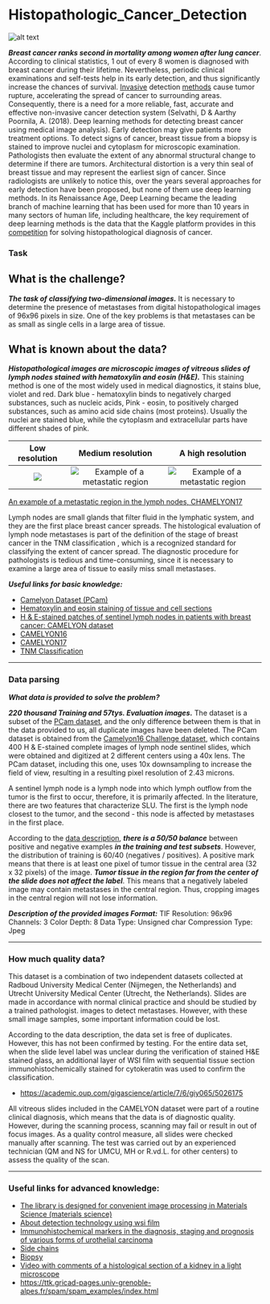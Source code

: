# Histopathologic_Cancer_Detection

![alt text](http://www.innovationandtech.ae/wp-content/uploads/2018/01/Cancer-Prognosis-Prediction-using-AI-810x324.jpg)

***Breast cancer ranks second in mortality among women after lung cancer***. According to clinical statistics, 1 out of every 8 women is diagnosed with breast cancer during their lifetime. Nevertheless, periodic clinical examinations and self-tests help in its early detection, and thus significantly increase the chances of survival. [Invasive](https://ru.wikipedia.org/wiki/%D0%98%D0%BD%D0%B2%D0%B0%D0%B7%D0%B8%D0%B2%D0%BD%D0%B0%D1%8F_%D0%BF%D1%80%D0%BE%D1%86%D0%B5%D0%B4%D1%83%D1%80%D0%B0) detection [methods](https://ru.wikipedia.org/wiki/%D0%98%D0%BD%D0%B2%D0%B0%D0%B7%D0%B8%D0%B2%D0%BD%D0%B0%D1%8F_%D0%BF%D1%80%D0%BE%D1%86%D0%B5%D0%B4%D1%83%D1%80%D0%B0) cause tumor rupture, accelerating the spread of cancer to surrounding areas. Consequently, there is a need for a more reliable, fast, accurate and effective non-invasive cancer detection system (Selvathi, D & Aarthy Poornila, A. (2018). Deep learning methods for detecting breast cancer using medical image analysis).
Early detection may give patients more treatment options. To detect signs of cancer, breast tissue from a biopsy is stained to improve nuclei and cytoplasm for microscopic examination. Pathologists then evaluate the extent of any abnormal structural change to determine if there are tumors.
Architectural distortion is a very thin seal of breast tissue and may represent the earliest sign of cancer. Since radiologists are unlikely to notice this, over the years several approaches for early detection have been proposed, but none of them use deep learning methods.
In its Renaissance Age, Deep Learning became the leading branch of machine learning that has been used for more than 10 years in many sectors of human life, including healthcare, the key requirement of deep learning methods is the data that the Kaggle platform provides in this [competition](https://www.kaggle.com/c/histopathologic-cancer-detection) for solving histopathological diagnosis of cancer.


### Task

## What is the challenge?

***The task of classifying two-dimensional images.*** It is necessary to determine the presence of metastases from digital histopathological images of 96x96 pixels in size. One of the key problems is that metastases can be as small as single cells in a large area of tissue.

## What is known about the data?

***Histopathological images are microscopic images of vitreous slides of lymph nodes stained with hematoxylin and eosin (H&E).*** This staining method is one of the most widely used in medical diagnostics, it stains blue, violet and red. Dark blue - hematoxylin binds to negatively charged substances, such as nucleic acids, Pink - eosin, to positively charged substances, such as amino acid side chains (most proteins). Usually the nuclei are stained blue, while the cytoplasm and extracellular parts have different shades of pink.

**Low resolution**             | **Medium resolution**            | **A high resolution** 
:-------------------------:|:-------------------------:|:-------------------------:
![](https://camelyon17.grand-challenge.org/site/CAMELYON17/serve/public_html/example_low_resolution.png) | ![Example of a metastatic region](https://camelyon17.grand-challenge.org/site/CAMELYON17/serve/public_html/example_mid_resolution.png) | ![Example of a metastatic region](https://camelyon17.grand-challenge.org/site/CAMELYON17/serve/public_html/example_high_resolution.png)


[An example of a metastatic region in the lymph nodes, CHAMELYON17](https://camelyon17.grand-challenge.org/Background/)

Lymph nodes are small glands that filter fluid in the lymphatic system, and they are the first place breast cancer spreads. The histological evaluation of lymph node metastases is part of the definition of the stage of breast cancer in the TNM classification , which is a recognized standard for classifying the extent of cancer spread. The diagnostic procedure for pathologists is tedious and time-consuming, since it is necessary to examine a large area of tissue to easily miss small metastases.

***Useful links for basic knowledge:***

+	[Camelyon Dataset (PCam)](https://github.com/basveeling/pcam)
+	[Hematoxylin and eosin staining of tissue and cell sections](https://www.ncbi.nlm.nih.gov/pubmed/21356829)
+	[H & E-stained patches of sentinel lymph nodes in patients with breast cancer: CAMELYON dataset](https://academic.oup.com/gigascience/article/7/6/giy065/5026175)
+	[CAMELYON16](https://camelyon16.grand-challenge.org/Background/)
+	[CAMELYON17](https://camelyon17.grand-challenge.org/Background/)
+	[TNM Classification](https://ru.wikipedia.org/wiki/TNM)
________________________________________
### Data parsing

***What data is provided to solve the problem?***

***220 thousand Training and 57tys. Evaluation images.*** The dataset is a subset of the [PCam dataset](https://github.com/basveeling/pcam), and the only difference between them is that in the data provided to us, all duplicate images have been deleted. The PCam dataset is obtained from the [Camelyon16 Challenge dataset](https://camelyon16.grand-challenge.org/Data/), which contains 400 H & E-stained complete images of lymph node sentinel slides, which were obtained and digitized at 2 different centers using a 40x lens. The PCam dataset, including this one, uses 10x downsampling to increase the field of view, resulting in a resulting pixel resolution of 2.43 microns.

A sentinel lymph node is a lymph node into which lymph outflow from the tumor is the first to occur, therefore, it is primarily affected. In the literature, there are two features that characterize SLU. The first is the lymph node closest to the tumor, and the second - this node is affected by metastases in the first place.

According to the [data description](https://www.kaggle.com/c/histopathologic-cancer-detection), ***there is a 50/50 balance*** between positive and negative examples ***in the training and test subsets***. However, the distribution of training is 60/40 (negatives / positives). A positive mark means that there is at least one pixel of tumor tissue in the central area (32 x 32 pixels) of the image. ***Tumor tissue in the region far from the center of the slide does not affect the label***. This means that a negatively labeled image may contain metastases in the central region. Thus, cropping images in the central region will not lose information.

***Description of the provided images Format:*** TIF Resolution: 96x96 Channels: 3 Color Depth: 8 Data Type: Unsigned char Compression Type: Jpeg
________________________________________
### How much quality data?
This dataset is a combination of two independent datasets collected at Radboud University Medical Center (Nijmegen, the Netherlands) and Utrecht University Medical Center (Utrecht, the Netherlands). Slides are made in accordance with normal clinical practice and should be studied by a trained pathologist. images to detect metastases. However, with these small image samples, some important information could be lost.

According to the data description, the data set is free of duplicates. However, this has not been confirmed by testing.
For the entire data set, when the slide level label was unclear during the verification of stained H&E stained glass, an additional layer of WSI film with sequential tissue section immunohistochemically stained for cytokeratin was used to confirm the classification.

+	https://academic.oup.com/gigascience/article/7/6/giy065/5026175

All vitreous slides included in the CAMELYON dataset were part of a routine clinical diagnosis, which means that the data is of diagnostic quality. However, during the scanning process, scanning may fail or result in out of focus images. As a quality control measure, all slides were checked manually after scanning. The test was carried out by an experienced technician (QM and NS for UMCU, MH or R.vd.L. for other centers) to assess the quality of the scan.
________________________________________
### Useful links for advanced knowledge:

+ [The library is designed for convenient image processing in Materials Science (materials science)](https://ttk.gricad-pages.univ-grenoble-alpes.fr/spam/intro.html#welcome-to-spam)
+ [About detection technology using wsi film](https://ilt.kharkov.ua/bvi/structure/d16/ru/nonequil_eff.html)
+ [Immunohistochemical markers in the diagnosis, staging and prognosis of various forms of urothelial carcinoma](https://www.science-education.ru/ru/article/view?id=4962)
+ [Side chains](http://chem21.info/info/1304270/)
+ [Biopsy](https://megabook.ru/article/%D0%91%D0%B8%D0%BE%D0%BF%D1%81%D0%B8%D1%8F%20(%D0%BC%D0%B5%D0%B4%D0%B8%D1%86%D0%B8%D0%BD%D0%B0))
+ [Video with comments of a histological section of a kidney in a light microscope](https://www.youtube.com/watch?v=Po5J67mW1JM)
+ https://ttk.gricad-pages.univ-grenoble-alpes.fr/spam/spam_examples/index.html




